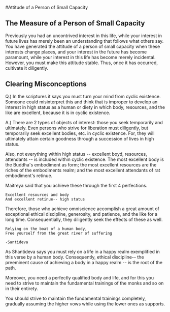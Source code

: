 #Attitude of a Person of Small Capacity


## The Measure of a Person of Small Capacity

Previously you had an uncontrived interest in this life, while your interest in future lives has merely been an understanding that follows what others say. You have generated the attitude of a person of small capacity when these interests change places, and your interest in the future has become paramount, while your interest in this life has become merely incidental. However, you must make this attitude stable. Thus, once it has occurred, cultivate it diligently.

## Clearing Misconceptions

Q.) In the scriptures it says you must turn your mind from cyclic existence. Someone could misinterpret this and think that is improper to develop an interest in high status as a human or diety in which body, resources, and the like are excellent, because it is in cyclic existence.

A.) There are 2 types of objects of interest: those you seek temporarily and ultimately. Even persons who strive for liberation must diligently, but temporarily seek excellent bodies, etc. in cyclic existence. For, they will ultimately attain certain goodness through a succession of lives in high status.

Also, not everything within high status -- excellent boyd, resources, attendants -- is included within cyclic existence. The most excellent body is the Buddha's embodiment as form; the most excellent resources are the riches of the embodiments realm; and the most excellent attendants of rat embodiment's retinue.

Maitreya said that you achieve these through the first 4 perfections.

```
Excellent resources and body
And excellent retinue-- high status
```

Therefore, those who achieve omniscience accomplish a great amount of exceptional ethical discipline, generosity, and patience, and the like for a long time. Consequentially, they diligently seek the effects of these as well. 

```
Relying on the boat of a human body,
Free yourself from the great river of suffering

-Santideva
```

As Shantideva says you must rely on a life in a happy realm exemplified in this verse by a human body. Consequently, ethical discipline-- the preeminent cause of achieving a body in a happy realm -- is the root of the path.

Moreover, you need a perfectly qualified body and life, and for this you need to strive to maintain the fundamental trainings of the monks and so on in their entirety.

You should strive to maintain the fundamental trainings completely, gradually assuming the higher vows while using the lower ones as supports.
